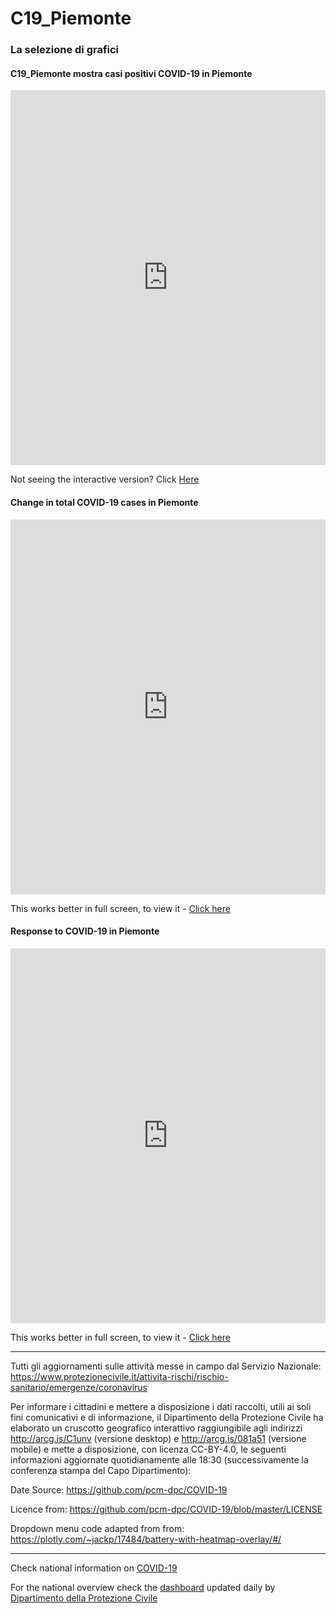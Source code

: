 # C19_Piemonte

### La selezione di grafici


#### C19_Piemonte mostra casi positivi COVID-19 in Piemonte

<iframe width="100%" height="600" frameborder="0" scrolling="no" src="https://humans-huddle.github.io/C19_Piemonte/Piemontelive.html">
</iframe> 

Not seeing the interactive version? Click <a href="https://humans-huddle.github.io/C19_Piemonte/Piemontelive.html">Here</a>


#### Change in total COVID-19 cases in Piemonte

<iframe width="100%" height="600" frameborder="0" scrolling="no" src="https://humans-huddle.github.io/C19_Piemonte/Covid_change_graph.html">
</iframe>

This works better in full screen, to view it - <a href ="https://humans-huddle.github.io/C19_Piemonte/Covid19_drop.html">Click here</a>

#### Response to COVID-19 in Piemonte

<iframe width="100%" height="600" frameborder="0" scrolling="no" src="https://humans-huddle.github.io/C19_Piemonte/Reg_response_regular.html">
</iframe>

This works better in full screen, to view it - <a href ="https://humans-huddle.github.io/C19_Piemonte/Reg_response_drop.html">Click here</a>

***

Tutti gli aggiornamenti sulle attività messe in campo dal Servizio Nazionale: 
<a href="https://www.protezionecivile.it/attivita-rischi/rischio-sanitario/emergenze/coronavirus"> https://www.protezionecivile.it/attivita-rischi/rischio-sanitario/emergenze/coronavirus</a>

Per informare i cittadini e mettere a disposizione i dati raccolti, utili ai soli fini comunicativi e di informazione, il Dipartimento della Protezione Civile ha elaborato un cruscotto geografico interattivo raggiungibile agli indirizzi <a href="http://arcg.is/C1unv">http://arcg.is/C1unv</a> (versione desktop) e <a href="http://arcg.is/081a51">http://arcg.is/081a51</a> (versione mobile) e mette a disposizione, con licenza CC-BY-4.0, le seguenti informazioni aggiornate quotidianamente alle 18:30 (successivamente la conferenza stampa del Capo Dipartimento):

Date Source: <a href="https://github.com/pcm-dpc/COVID-19">https://github.com/pcm-dpc/COVID-19</a>
 
Licence from: <a href="https://github.com/pcm-dpc/COVID-19/blob/master/LICENSE">https://github.com/pcm-dpc/COVID-19/blob/master/LICENSE</a>

Dropdown menu code adapted from from: <a href="https://plotly.com/~jackp/17484/battery-with-heatmap-overlay/#/">https://plotly.com/~jackp/17484/battery-with-heatmap-overlay/#/</a>

***

Check national information on <a href="http://www.protezionecivile.it/attivita-rischi/rischio-sanitario/emergenze/coronavirus"> COVID-19</a>

For the national overview check the <a href="http://opendatadpc.maps.arcgis.com/apps/opsdashboard/index.html#/b0c68bce2cce478eaac82fe38d4138b1">dashboard</a> updated daily by <a href="http://www.protezionecivile.it/web/guest">Dipartimento della Protezione Civile</a>

